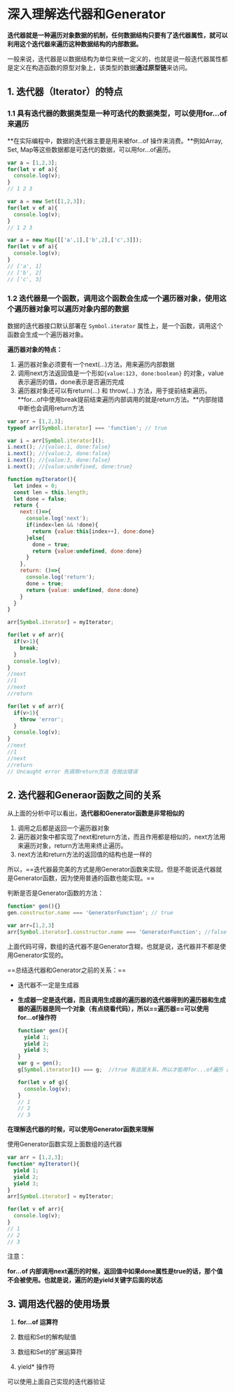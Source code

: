 # 深入理解迭代器和Generator

**迭代器就是一种遍历对象数据的机制，任何数据结构只要有了迭代器属性，就可以利用这个迭代器来遍历这种数据结构的内部数据。**

一般来说，迭代器是以数据结构为单位来统一定义的，也就是说一般迭代器属性都是定义在构造函数的原型对象上，该类型的数据**通过原型链**来访问。

## 1. 迭代器（Iterator）的特点

### 1.1 具有迭代器的数据类型是一种可迭代的数据类型，可以使用for...of来遍历

**在实际编程中，数据的迭代器主要是用来被for...of 操作来消费。**例如Array, Set, Map等这些数据都是可迭代的数据，可以用for...of遍历。

```js
var a = [1,2,3];
for(let v of a){
  console.log(v);
}
// 1 2 3

var a = new Set([1,2,3]);
for(let v of a){
  console.log(v);
}
// 1 2 3

var a = new Map([['a',1],['b',2],['c',3]]);
for(let v of a){
  console.log(v);
}
// ['a', 1]
// ['b', 2]
// ['c', 3]
```

### 1.2 迭代器是一个函数，调用这个函数会生成一个遍历器对象，使用这个遍历器对象可以遍历对象内部的数据

数据的迭代器接口默认部署在 `Symbol.iterator` 属性上，是一个函数，调用这个函数会生成一个遍历器对象。

**遍历器对象的特点：**

1. 遍历器对象必须要有一个next(...)方法，用来遍历内部数据
2. 调用next方法返回值是一个形如`{value:123, done:boolean}` 的对象，value表示遍历的值，done表示是否遍历完成
3. 遍历器对象还可以有return(...) 和 throw(...) 方法，用于提前结束遍历。**for...of中使用break提前结束遍历内部调用的就是return方法。**内部抛错中断也会调用return方法

```js
var arr = [1,2,3];
typeof arr[Symbol.iterator] === 'function'; // true

var i = arr[Symbol.iterator]();
i.next(); //{value:1, done:false}
i.next(); //{value:2, done:false}
i.next(); //{value:3, done:false}
i.next(); //{value:undefined, done:true}

function myIterator(){
  let index = 0;
  const len = this.length;
  let done = false;
  return {
    next:()=>{
      console.log('next');
      if(index<len && !done){
        return {value:this[index++], done:done}
      }else{
       	done = true;
        return {value:undefined, done:done}
      }
    },
    return: ()=>{
      console.log('return');
      done = true;
      return {value: undefined, done:done}
    }
  }
}

arr[Symbol.iterator] = myIterator;

for(let v of arr){
  if(v>1){
    break;
  }
  console.log(v);
}
//next
//1
//next
//return

for(let v of arr){
  if(v>1){
    throw 'error';
  }
  console.log(v);
}
//next
//1
//next
//return
// Uncaught error 先调用return方法 在抛出错误
```

## 2. 迭代器和Generaor函数之间的关系

从上面的分析中可以看出，**迭代器和Generator函数是非常相似的**

1. 调用之后都是返回一个遍历器对象
2. 遍历器对象中都实现了next和return方法，而且作用都是相似的，next方法用来遍历对象，return方法用来终止遍历。
3. next方法和return方法的返回值的结构也是一样的

所以，==迭代器最完美的方式是用Generator函数来实现。但是不能说迭代器就是Generator函数，因为使用普通的函数也能实现。==

判断是否是Generator函数的方法：

```js
function* gen(){}
gen.constructor.name === 'GeneratorFunction'; // true

var arr=[1,2,3]
arr[Symbol.iterator].constructor.name === 'GeneratorFunction'; //false
```

上面代码可得，数组的迭代器不是Generator含糊，也就是说，迭代器并不都是使用Generator实现的。

==总结迭代器和Generator之前的关系：==

- 迭代器不一定是生成器

- **生成器一定是迭代器，而且调用生成器的遍历器的迭代器得到的遍历器和生成器的遍历器是同一个对象（有点绕看代码），所以==遍历器==可以使用for...of操作符**

  ```js
  function* gen(){
    yield 1;
    yield 2;
    yield 3;
  }
  var g = gen();
  g[Symbol.iterator]() === g;  //true 有这层关系，所以才能用for...of遍历 遍历器得到生成器中的状态
  
  for(let v of g){
    console.log(v);
  }
  // 1
  // 2
  // 3
  ```

  

**在理解迭代器的时候，可以使用Generator函数来理解**

使用Generator函数实现上面数组的迭代器

```js
var arr = [1,2,3];
function* myIterator(){
  yield 1;
  yield 2;
  yield 3;
}
arr[Symbol.iterator] = myIterator;

for(let v of arr){
  console.log(v);
}
// 1
// 2
// 3
```

注意：

**for...of 内部调用next遍历的时候，返回值中如果done属性是true的话，那个值不会被使用。也就是说，遍历的是yield关键字后面的状态**

## 3. 调用迭代器的使用场景

1. **for...of 运算符**

2. 数组和Set的解构赋值

3. 数组和Set的扩展运算符
4. yield* 操作符

可以使用上面自己实现的迭代器验证
